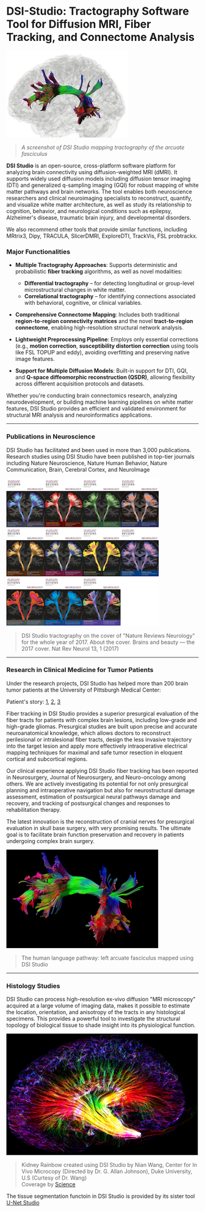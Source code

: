 # DSI-Studio: Tractography Software Tool for Diffusion MRI, Fiber Tracking, and Connectome Analysis
 
![image](/images/dsi_studio2.jfif)
> *A screenshot of DSI Studio mapping tractography of the arcuate fasciculus*

**DSI Studio** is an open-source, cross-platform software platform for analyzing brain connectivity using diffusion-weighted MRI (dMRI). It supports widely used diffusion models including diffusion tensor imaging (DTI) and generalized q-sampling imaging (GQI) for robust mapping of white matter pathways and brain networks. The tool enables both neuroscience researchers and clinical neuroimaging specialists to reconstruct, quantify, and visualize white matter architecture, as well as study its relationship to cognition, behavior, and neurological conditions such as epilepsy, Alzheimer's disease, traumatic brain injury, and developmental disorders.

We also recommend other tools that provide similar functions, including MRtrix3, Dipy, TRACULA, SlicerDMRI, ExploreDTI, TrackVis, FSL probtrackx.

### Major Functionalities

* **Multiple Tractography Approaches**:
  Supports deterministic and probabilistic **fiber tracking** algorithms, as well as novel modalities:

  * **Differential tractography** – for detecting longitudinal or group-level microstructural changes in white matter.
  * **Correlational tractography** – for identifying connections associated with behavioral, cognitive, or clinical variables.
* **Comprehensive Connectome Mapping**:
  Includes both traditional **region-to-region connectivity matrices** and the novel **tract-to-region connectome**, enabling high-resolution structural network analysis.
* **Lightweight Preprocessing Pipeline**:
  Employs only essential corrections (e.g., **motion correction**, **susceptibility distortion correction** using tools like FSL TOPUP and eddy), avoiding overfitting and preserving native image features.
* **Support for Multiple Diffusion Models**:
  Built-in support for DTI, GQI, and **Q-space diffeomorphic reconstruction (QSDR)**, allowing flexibility across different acquisition protocols and datasets.

Whether you're conducting brain connectomics research, analyzing neurodevelopment, or building machine learning pipelines on white matter features, DSI Studio provides an efficient and validated environment for structural MRI analysis and neuroinformatics applications.

---

### Publications in Neuroscience

DSI Studio has facilitated and been used in more than 3,000 publications. Research studies using DSI Studio have been published in top-tier journals including Nature Neuroscience, Nature Human Behavior, Nature Communication, Brain, Cerebral Cortex, and NeuroImage 

![image](/images/nat_rev_neuro.png)
> DSI Studio tractography on the cover of "Nature Reviews Neurology" for the whole year of 2017. 
> About the cover. Brains and beauty — the 2017 cover. Nat Rev Neurol 13, 1 (2017)

---

### Research in Clinical Medicine for Tumor Patients

Under the research projects, DSI Studio has helped more than 200 brain tumor patients at the University of Pittsburgh Medical Center:

Patient's story: [1](https://www.youtube.com/watch?v=gEZlzkxb-LE), [2](https://www.youtube.com/watch?v=vULJxiuO6lo), [3](https://www.youtube.com/watch?v=7WQ-Dej4_dM)

Fiber tracking in DSI Studio provides a superior presurgical evaluation of the fiber tracts for patients with complex brain lesions, including low-grade and high-grade gliomas. Presurgical studies are built upon precise and accurate neuroanatomical knowledge, which allows doctors to reconstruct perilesional or intralesional fiber tracts, design the less invasive trajectory into the target lesion and apply more effectively intraoperative electrical mapping techniques for maximal and safe tumor resection in eloquent cortical and subcortical regions. 

Our clinical experience applying DSI Studio fiber tracking has been reported in Neurosurgery, Journal of Neurosurgery, and Neuro-oncology among others. We are actively investigating its potential for not only presurgical planning and intraoperative navigation but also for neurostructural damage assessment, estimation of postsurgical neural pathways damage and recovery, and tracking of postsurgical changes and responses to rehabilitation therapy.

The latest innovation is the reconstruction of cranial nerves for presurgical evaluation in skull base surgery, with very promising results. The ultimate goal is to facilitate brain function preservation and recovery in patients undergoing complex brain surgery.

![image](/images/af.png)
> The human language pathway: left arcuate fasciculus mapped using DSI Studio

---

### Histology Studies

DSI Studio can process high-resolution ex-vivo diffusion "MRI microscopy" acquired at a large volume of imaging data, makes it possible to estimate the location, orientation, and anisotropy of the tracts in any histological specimens. This provides a powerful tool to investigate the structural topology of biological tissue to shade insight into its physiological function.

![Kidney rainbow](/images/KidneyRainbow.png)
> Kidney Rainbow created using DSI Studio by Nian Wang, Center for In Vivo Microcopy (Directed by Dr. G. Allan Johnson), Duke University, U.S (Curtesy of Dr. Wang) <br>
> Coverage by [Science](https://science.sciencemag.org/content/363/6427/564)

The tissue segmentation functoin in DSI Studio is provided by its sister tool [U-Net Studio](https://unet-studio.labsolver.org)
